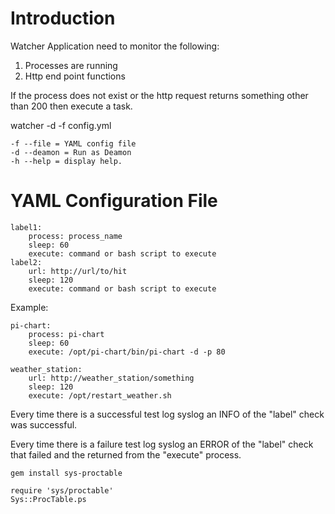 # Introduction
Watcher Application need to monitor the following:
1. Processes are running
2. Http end point functions

If the process does not exist or the http request returns something other than 200 
then execute a task.

watcher -d -f config.yml

    -f --file = YAML config file
    -d --deamon = Run as Deamon
    -h --help = display help.

# YAML Configuration File

    label1:
        process: process_name
        sleep: 60
        execute: command or bash script to execute
    label2:
        url: http://url/to/hit
        sleep: 120
        execute: command or bash script to execute

Example:

    pi-chart:
        process: pi-chart
        sleep: 60
        execute: /opt/pi-chart/bin/pi-chart -d -p 80
    
    weather_station:
        url: http://weather_station/something
        sleep: 120
        execute: /opt/restart_weather.sh

Every time there is a successful test log syslog an INFO of the "label" check was successful.

Every time there is a failure test log syslog an ERROR of the "label" check that failed and the returned from the "execute" process.


    gem install sys-proctable

    require 'sys/proctable'
    Sys::ProcTable.ps